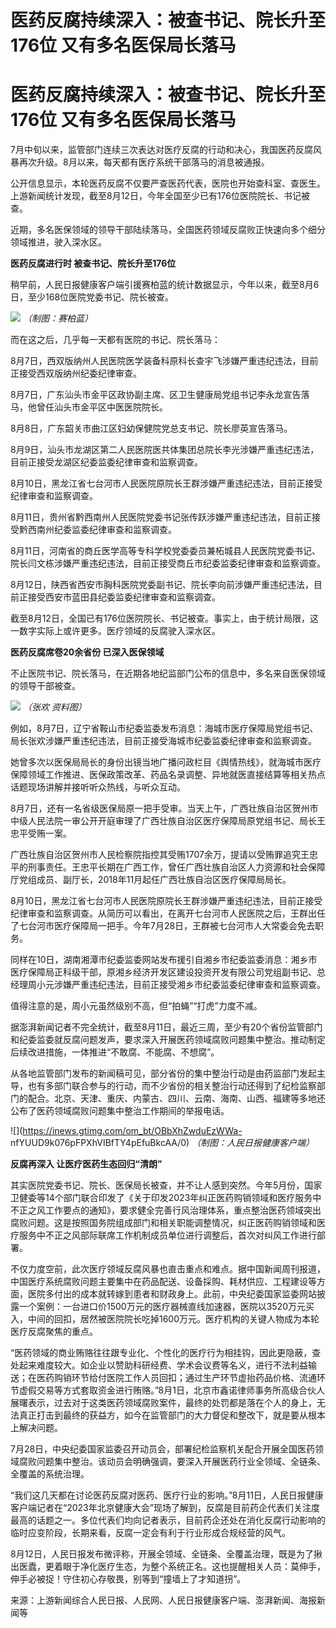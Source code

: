 # 医药反腐持续深入：被查书记、院长升至176位 又有多名医保局长落马

# 医药反腐持续深入：被查书记、院长升至176位 又有多名医保局长落马

7月中旬以来，监管部门连续三次表达对医疗反腐的行动和决心，我国医药反腐风暴再次升级。8月以来，每天都有医疗系统干部落马的消息被通报。

公开信息显示，本轮医药反腐不仅要严查医药代表，医院也开始查科室、查医生。上游新闻统计发现，截至8月12日，今年全国至少已有176位医院院长、书记被查。

近期，多名医保领域的领导干部陆续落马，全国医药领域反腐败正快速向多个细分领域推进，驶入深水区。

**医药反腐进行时 被查书记、院长升至176位**

稍早前，人民日报健康客户端引援赛柏蓝的统计数据显示，今年以来，截至8月6日，至少168位医院党委书记、院长被查。

![](https://inews.gtimg.com/om_bt/Okjew0Wf943Gt9VtqpHN2FIhtGyaHfo46Ep6Hb7PJZRYUAA/0)
_（制图：赛柏蓝）_

而在这之后，几乎每一天都有医院的书记、院长落马：

8月7日，西双版纳州人民医院医学装备科原科长查宇飞涉嫌严重违纪违法，目前正接受西双版纳州纪委纪律审查。

8月7日，广东汕头市金平区政协副主席、区卫生健康局党组书记李永龙宣告落马，他曾任汕头市金平区中医医院院长。

8月8日，广东韶关市曲江区妇幼保健院党总支书记、院长廖英宣告落马。

8月9日，汕头市龙湖区第二人民医院医共体集团总院长李光涉嫌严重违纪违法，目前正接受龙湖区纪委监委纪律审查和监察调查。

8月10日，黑龙江省七台河市人民医院原院长王群涉嫌严重违纪违法，目前正接受纪律审查和监察调查。

8月11日，贵州省黔西南州人民医院党委书记张传跃涉嫌严重违纪违法，目前正接受黔西南州纪委监委纪律审查和监察调查。

8月11日，河南省的商丘医学高等专科学校党委委员兼柘城县人民医院党委书记、院长闫文栋涉嫌严重违纪违法，目前正接受商丘市纪委监委纪律审查和监察调查。

8月12日，陕西省西安市胸科医院党委副书记、院长李向前涉嫌严重违纪违法，目前正接受西安市蓝田县纪委监委纪律审查和监察调查。

截至8月12日，全国已有176位医院院长、书记被查。事实上，由于统计局限，这一数字实际上或许更多。医疗领域的反腐驶入深水区。

**医药反腐席卷20余省份 已深入医保领域**

不止医院书记、院长落马，在近期各地纪监部门公布的信息中，多名来自医保领域的领导干部被查。

![](https://inews.gtimg.com/om_bt/OAnbKO7LU1NxFgMrBfe8V6bZQ6sIGs5KmlIHnUd9XcmugAA/1000)
_（张欢 资料图）_

例如，8月7日，辽宁省鞍山市纪委监委发布消息：海城市医疗保障局党组书记、局长张欢涉嫌严重违纪违法，目前正接受海城市纪委监委纪律审查和监察调查。

她曾多次以医保局局长的身份出镜当地广播问政栏目《舆情热线》，就海城市医疗保障领域工作推进、医保政策改革、药品名录调整、异地就医直接结算等相关热点话题现场讲解并接听听众热线，与听众互动。

8月7日，还有一名省级医保局原一把手受审。当天上午，广西壮族自治区贺州市中级人民法院一审公开开庭审理了广西壮族自治区医疗保障局原党组书记、局长王忠平受贿一案。

广西壮族自治区贺州市人民检察院指控其受贿1707余万，提请以受贿罪追究王忠平的刑事责任。王忠平长期在广西工作，曾任广西壮族自治区人力资源和社会保障厅党组成员、副厅长，2018年11月起任广西壮族自治区医疗保障局局长。

8月10日，黑龙江省七台河市人民医院原院长王群涉嫌严重违纪违法，目前正接受纪律审查和监察调查。从简历可以看出，在离开七台河市人民医院之后，王群出任了七台河市医疗保障局一把手。今年7月28日，王群被七台河市人大常委会免去职务。

同样在10日，湖南湘潭市纪委监委网站发布援引自湘乡市纪委监委消息：湘乡市医疗保障局正科级干部，原湘乡经济开发区建设投资开发有限公司党组副书记、总经理周小元涉嫌严重违纪违法，目前正接受湘乡市纪委监委纪律审查和监察调查。

值得注意的是，周小元虽然级别不高，但“拍蝇”“打虎”力度不减。

据澎湃新闻记者不完全统计，截至8月11日，最近三周，至少有20个省份监管部门和纪委监委就反腐问题发声，要求深入开展医药领域腐败问题集中整治。推动制定后续改进措施，一体推进“不敢腐、不能腐、不想腐”。

从各地监管部门发布的新闻稿可见，部分省份的集中整治行动是由药监部门发起主导，也有多部门联合参与的行动，而不少省份的相关整治行动还得到了纪检监察部门的配合。北京、天津、重庆、内蒙古、四川、云南、海南、山西、福建等多地还公布了医药领域腐败问题集中整治工作期间的举报电话。

![](https://inews.gtimg.com/om_bt/OBbXhZwduEzWWa-
nfYUUD9k076pFPXhVIBfTY4pEfuBkcAA/0) _（制图：人民日报健康客户端）_

**反腐再深入 让医疗医药生态回归“清朗”**

其实医院党委书记、院长、医保局长被查，并不让人感到突然。今年5月份，国家卫健委等14个部门联合印发了《关于印发2023年纠正医药购销领域和医疗服务中不正之风工作要点的通知》，要求健全完善行风治理体系，重点整治医药领域突出腐败问题。这是按照国务院组成部门和相关职能调整情况，纠正医药购销领域和医疗服务中不正之风部际联席工作机制成员单位进行调整后，首次对纠风工作进行部署。

不仅力度空前，此次医疗领域反腐风暴也直击重点和难点。据中国新闻周刊报道，中国医疗系统腐败问题主要集中在药品配送、设备採购、耗材供应、工程建设等方面，医院多付出的成本就转嫁到患者和财政身上。此前，中央纪委国家监委网站披露一个案例：一台进口价1500万元的医疗器械直线加速器，医院以3520万元买入，中间的回扣，居然被医院院长吃掉1600万元。医疗机构的关键人物成为本轮医疗反腐聚焦的重点。

“医药领域的商业贿赂往往跟专业化、个性化的医疗行为相挂钩，因此更隐蔽，查处起来难度较大。如企业以赞助科研经费、学术会议费等名义，进行不法利益输送；在医药购销环节给付医院工作人员回扣；通过生产环节虚抬药品价格、流通环节虚假交易等方式套取资金进行贿赂。”8月1日，北京市鑫诺律师事务所高级合伙人展曙表示，过去对于这类医药领域腐败案件，最终的处罚都是落在个人的身上，无法真正打击到最终的获益方，如今在监管部门的大力督促和整改下，就是要从根本上解决问题。

7月28日，中央纪委国家监委召开动员会，部署纪检监察机关配合开展全国医药领域腐败问题集中整治。该动员会明确强调，要深入开展医药行业全领域、全链条、全覆盖的系统治理。

“我们这几天都在讨论医药反腐对医药、医疗行业的影响。”8月11日，人民日报健康客户端记者在“2023年北京健康大会”现场了解到，反腐是目前药企代表们关注度最高的话题之一。多位代表们均向记者表示，目前药企还处在消化反腐行动影响的临时应变阶段，长期来看，反腐一定会有利于行业形成合规经营的风气。

8月12日，人民日报发布微评称，开展全领域、全链条、全覆盖治理，既是为了揪出医蠹，更着眼于净化医疗生态，为整个系统正名。这也提醒相关人员：莫伸手，伸手必被捉！守住初心存敬畏，别等到“撞墙上了才知道拐”。

来源：上游新闻综合人民日报、人民网、人民日报健康客户端、澎湃新闻、海报新闻等

